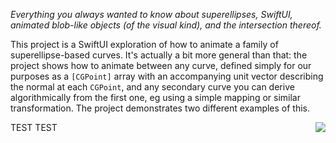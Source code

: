 *Everything you always wanted to know about superellipses, SwiftUI, animated blob-like objects (of the visual kind), and the intersection thereof.*

This project is a SwiftUI exploration of how to animate a family of superellipse-based curves. It's actually a bit more general than that: the project shows how to animate between any curve, defined simply for our purposes as a `[CGPoint]` array with an accompanying unit vector describing the normal at each `CGPoint`, and any secondary curve you can derive algorithmically from the first one, eg using a simple mapping or similar transformation. The project demonstrates two different examples of this.

<img align="right" src="README_resources/Delta-unsmoothed:fixed_5.gif">

TEST TEST

<!-- width="640"> ->

`BezierBlobs` runs on both iPhone and the iPad. The user experience at present is somewhat better on iPad, due to some unresolved issues that occur when changing orientation between landscape and portrait on the phone. To be fixed ...

Enjoy!
